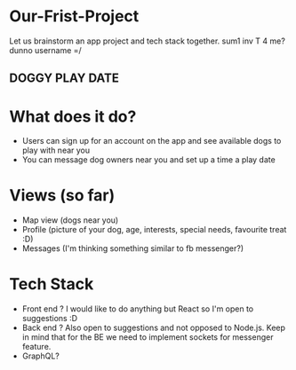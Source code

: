 # Our-Frist-Project

Let us brainstorm an app project and tech stack together.
sum1 inv T 4 me? dunno username =/

## DOGGY PLAY DATE

# What does it do?
- Users can sign up for an account on the app and see available dogs to play with near you 
- You can message dog owners near you and set up a time a play date

# Views (so far)
- Map view (dogs near you)
- Profile (picture of your dog, age, interests, special needs, favourite treat :D)
- Messages (I'm thinking something similar to fb messenger?)

# Tech Stack
- Front end ? I would like to do anything but React so I'm open to suggestions :D
- Back end ? Also open to suggestions and not opposed to Node.js. Keep in mind that for the BE we need to implement sockets for messenger feature.
- GraphQL?



